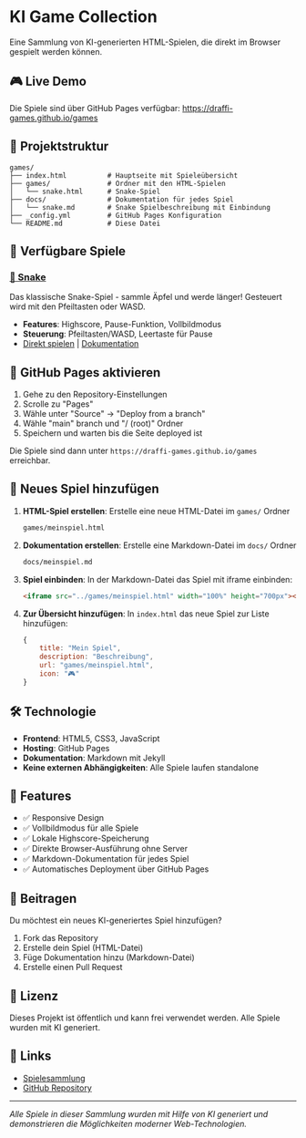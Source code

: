 # KI Game Collection

Eine Sammlung von KI-generierten HTML-Spielen, die direkt im Browser gespielt werden können.

## 🎮 Live Demo

Die Spiele sind über GitHub Pages verfügbar: https://draffi-games.github.io/games

## 📁 Projektstruktur

```
games/
├── index.html          # Hauptseite mit Spieleübersicht
├── games/              # Ordner mit den HTML-Spielen
│   └── snake.html      # Snake-Spiel
├── docs/               # Dokumentation für jedes Spiel
│   └── snake.md        # Snake Spielbeschreibung mit Einbindung
├── _config.yml         # GitHub Pages Konfiguration
└── README.md           # Diese Datei
```

## 🎯 Verfügbare Spiele

### [🐍 Snake](docs/snake.md)
Das klassische Snake-Spiel - sammle Äpfel und werde länger! Gesteuert wird mit den Pfeiltasten oder WASD.

- **Features**: Highscore, Pause-Funktion, Vollbildmodus
- **Steuerung**: Pfeiltasten/WASD, Leertaste für Pause
- [Direkt spielen](games/snake.html) | [Dokumentation](docs/snake.md)

## 🚀 GitHub Pages aktivieren

1. Gehe zu den Repository-Einstellungen
2. Scrolle zu "Pages" 
3. Wähle unter "Source" → "Deploy from a branch"
4. Wähle "main" branch und "/ (root)" Ordner
5. Speichern und warten bis die Seite deployed ist

Die Spiele sind dann unter `https://draffi-games.github.io/games` erreichbar.

## 🎨 Neues Spiel hinzufügen

1. **HTML-Spiel erstellen**: Erstelle eine neue HTML-Datei im `games/` Ordner
   ```html
   games/meinspiel.html
   ```

2. **Dokumentation erstellen**: Erstelle eine Markdown-Datei im `docs/` Ordner
   ```markdown
   docs/meinspiel.md
   ```
   
3. **Spiel einbinden**: In der Markdown-Datei das Spiel mit iframe einbinden:
   ```html
   <iframe src="../games/meinspiel.html" width="100%" height="700px"></iframe>
   ```

4. **Zur Übersicht hinzufügen**: In `index.html` das neue Spiel zur Liste hinzufügen:
   ```javascript
   {
       title: "Mein Spiel",
       description: "Beschreibung",
       url: "games/meinspiel.html",
       icon: "🎮"
   }
   ```

## 🛠 Technologie

- **Frontend**: HTML5, CSS3, JavaScript
- **Hosting**: GitHub Pages
- **Dokumentation**: Markdown mit Jekyll
- **Keine externen Abhängigkeiten**: Alle Spiele laufen standalone

## 📝 Features

- ✅ Responsive Design
- ✅ Vollbildmodus für alle Spiele
- ✅ Lokale Highscore-Speicherung
- ✅ Direkte Browser-Ausführung ohne Server
- ✅ Markdown-Dokumentation für jedes Spiel
- ✅ Automatisches Deployment über GitHub Pages

## 🤝 Beitragen

Du möchtest ein neues KI-generiertes Spiel hinzufügen? 

1. Fork das Repository
2. Erstelle dein Spiel (HTML-Datei)
3. Füge Dokumentation hinzu (Markdown-Datei)
4. Erstelle einen Pull Request

## 📄 Lizenz

Dieses Projekt ist öffentlich und kann frei verwendet werden. Alle Spiele wurden mit KI generiert.

## 🔗 Links

- [Spielesammlung](https://draffi-games.github.io/games)
- [GitHub Repository](https://github.com/draffi-games/games)

---

*Alle Spiele in dieser Sammlung wurden mit Hilfe von KI generiert und demonstrieren die Möglichkeiten moderner Web-Technologien.*
